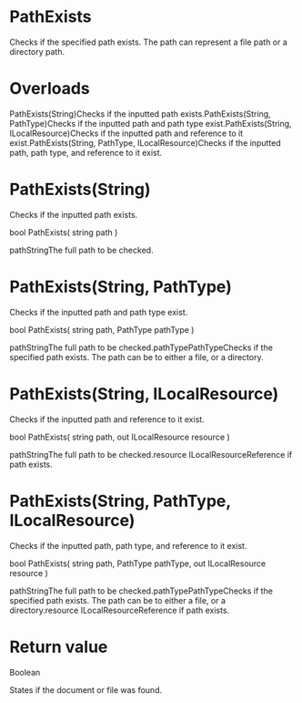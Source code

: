 ﻿# PathExists

Checks if the specified path exists. The path can represent a file path or a directory
            path.

# 



# Overloads

PathExists(String)Checks if the inputted path exists.PathExists(String, PathType)Checks if the inputted path and path type exist.PathExists(String, ILocalResource)Checks if the inputted path  and reference to it exist.PathExists(String, PathType,
                                ILocalResource)Checks if the inputted path, path type, and reference to it
                                exist.

# PathExists(String)

Checks if the inputted path exists.

bool PathExists(
	string path
)

pathStringThe full path to be checked.

# PathExists(String, PathType)

Checks if the inputted path and path type exist.

bool PathExists(
	string path,
	PathType pathType
)

pathStringThe full path to be checked.pathTypePathTypeChecks if the specified path exists. The path can be to either a file, or a
                        directory.

# PathExists(String, ILocalResource)

Checks if the inputted path  and reference to it exist.

bool PathExists(
	string path,
	out ILocalResource resource
)

pathStringThe full path to be checked.resource ILocalResourceReference if path exists.

# PathExists(String, PathType, ILocalResource)

Checks if the inputted path, path type, and reference to it exist.

bool PathExists(
	string path,
	PathType pathType,
	out ILocalResource resource
)

pathStringThe full path to be checked.pathTypePathTypeChecks if the specified path exists. The path can be to either a file, or a
                        directory.resource ILocalResourceReference if path exists.

# Return value

Boolean

States if the document or file was found.
